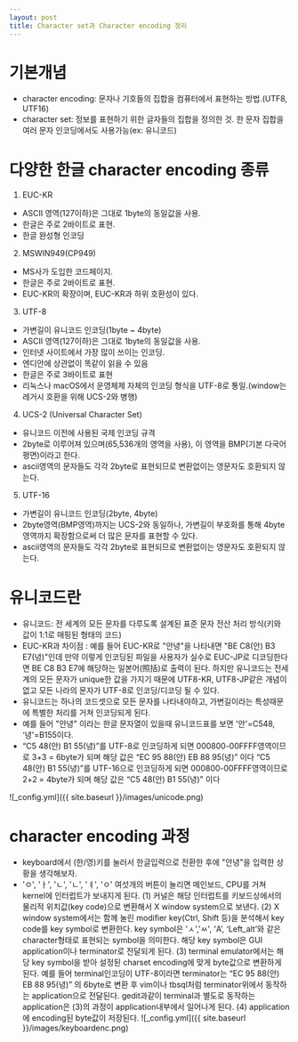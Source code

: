 ```yaml
---
layout: post
title: Character set과 Character encoding 정리
---
```


기본개념
=============
- character encoding: 문자나 기호들의 집합을 컴퓨터에서 표현하는 방법.(UTF8, UTF16)
- character set: 정보를 표현하기 위한 글자들의 집합을 정의한 것. 한 문자 집합을 여러 문자 인코딩에서도 사용가능(ex: 유니코드)

다양한 한글 character encoding 종류
=============
1. EUC-KR
- ASCII 영역(127이하)은 그대로 1byte의 동일값을 사용.
- 한글은 주로 2바이트로 표현.
- 한글 완성형 인코딩
2. MSWIN949(CP949)
- MS사가 도입한 코드페이지.
- 한글은 주로 2바이트로 표현.
- EUC-KR의 확장이며, EUC-KR과 하위 호환성이 있다.
3. UTF-8
- 가변길이 유니코드 인코딩(1byte ~ 4byte)
- ASCII 영역(127이하)은 그대로 1byte의 동일값을 사용.
- 인터넷 사이트에서 가장 많이 쓰이는 인코딩.
- 엔디안에 상관없이 똑같이 읽을 수 있음
- 한글은 주로 3바이트로 표현
- 리눅스나 macOS에서 운영체제 자체의 인코딩 형식을 UTF-8로 통일.(window는 레거시 호환을 위해 UCS-2와 병행)
4. UCS-2 (Universal Character Set)  
- 유니코드 이전에 사용된 국제 인코딩 규격
- 2byte로 이루어져 있으며(65,536개의 영역을 사용), 이 영역을 BMP(기본 다국어 평면)이라고 한다.
- ascii영역의 문자들도 각각 2byte로 표현되므로 변환없이는 영문자도 호환되지 않는다.
5. UTF-16
 - 가변길이 유니코드 인코딩(2byte, 4byte)
 - 2byte영역(BMP영역)까지는 UCS-2와 동일하나, 가변길이 부호화를 통해 4byte영역까지 확장함으로써 더 많은 문자를 표현할 수 있다.
- ascii영역의 문자들도 각각 2byte로 표현되므로 변환없이는 영문자도 호환되지 않는다.

유니코드란
=============
- 유니코드: 전 세계의 모든 문자를 다루도록 설계된 표준 문자 전산 처리 방식(키와 값이 1:1로 매핑된 형태의 코드)
- EUC-KR과 차이점 : 예를 들어 EUC-KR로 "안녕"을 나타내면 "BE C8(안) B3 E7(녕)"인데 만약 이렇게 인코딩된 파일을 사용자가 실수로 EUC-JP로 디코딩한다면 BE C8 B3 E7에 해당하는 일본어(照括)로 출력이 된다. 하지만 유니코드는 전세계의 모든 문자가 unique한 값을 가지기 때문에 UTF8-KR, UTF8-JP같은 개념이 없고 모든 나라의 문자가 UTF-8로 인코딩/디코딩 될 수 있다. 
- 유니코드는 하나의 코드셋으로 모든 문자를 나타내야하고, 가변길이라는 특성때문에 특별한 처리를 거쳐 인코딩되게 된다.
- 예를 들어 "안녕" 이라는 한글 문자열이 있을때 유니코드표를 보면 '안'=C548, ‘녕'=B155이다.
- “C5 48(안) B1 55(녕)”를 UTF-8로 인코딩하게 되면 000800-00FFFF영역이므로 3+3 = 6byte가 되며 해당 값은 “EC 95 88(안) EB 88 95(녕)” 이다
“C5 48(안) B1 55(녕)”를 UTF-16으로 인코딩하게 되면 000800-00FFFF영역이므로 2+2 = 4byte가 되며 해당 값은 “C5 48(안) B1 55(녕)" 이다

![_config.yml]({{ site.baseurl }}/images/unicode.png)

character encoding 과정
=============
- keyboard에서 (한/영)키를 눌러서 한글입력으로 전환한 후에 "안녕"을 입력한 상황을 생각해보자.
- 'ㅇ', 'ㅏ', 'ㄴ', 'ㄴ', 'ㅕ', 'ㅇ'   여섯개의 버튼이 눌리면 메인보드, CPU를 거쳐 kernel에 인터럽트가 보내지게 된다. 
(1) 커널은 해당 인터럽트를 키보드상에서의 물리적 위치값(key code)으로 변환해서 X window system으로 보낸다. 
(2) X window system에서는 함께 눌린 modifier key(Ctrl, Shift 등)을 분석해서 key code를 key symbol로 변환한다. key symbol은 'ㅅ','ㅆ',  'A’, ‘Left_alt’와 같은 character형태로 표현되는 symbol을 의미한다. 해당 key symbol은 GUI application이나 terminator로 전달되게 된다. 
(3) terminal emulator에서는 해당 key symbol을 받아 설정된 charset encoding에 맞게 byte값으로 변환하게 된다. 예를 들어 terminal인코딩이 UTF-8이라면 terminator는 “EC 95 88(안) EB 88 95(녕)” 의 6byte로 변환 후  vim이나 tbsql처럼 terminator위에서 동작하는 application으로 전달된다. gedit과같이 terminal과 별도로 동작하는 application은 (3)의 과정이 application내부에서 일어나게 된다.
(4) application에 encoding된 byte값이 저장된다.
![_config.yml]({{ site.baseurl }}/images/keyboardenc.png)
